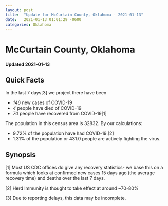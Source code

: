 ```yaml
---
layout: post
title:  "Update for McCurtain County, Oklahoma - 2021-01-13"
date:   2021-01-13 01:01:29 -0600
categories: Oklahoma
---
```


# McCurtain County, Oklahoma
#### Updated 2021-01-13

## Quick Facts

In the last 7 days[3] we project there have been
- *146* new cases of COVID-19
- *4* people have died of COVID-19
- *70* people have recovered from COVID-19[1]

The population in this census area is 32832. By our calculations:
- 9.72% of the population have had COVID-19.[2]
- 1.31% of the population or 431.0 people are actively fighting the virus.

## Synopsis




[1] Most US CDC offices do give any recovery statistics- we base this on a formula which looks at confirmed new cases
15 days ago (the average recovery time) and deaths over the last 7 days.

[2] Herd Immunity is thought to take effect at around ~70-80%

[3] Due to reporting delays, this data may be incomplete.
 
    